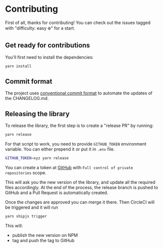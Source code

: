 # Contributing

First of all, thanks for contributing! You can check out the issues tagged with "difficulty: easy ❄️" for a start.

## Get ready for contributions

You'll first need to install the dependencies:

```sh
yarn install
```

## Commit format

The project uses [conventional commit format](https://github.com/angular/angular.js/blob/master/CONTRIBUTING.md) to automate the updates of the CHANGELOG.md.

## Releasing the library

To release the library, the first step is to create a "release PR" by running:

```bash
yarn release
```

For that script to work, you need to provide `GITHUB_TOKEN` environment variable. You can either prepend it or put it in `.env` file.

```bash
GITHUB_TOKEN=xyz yarn release
```

You can create a token at [GitHub](https://github.com/settings/tokens/new) with `Full control of private repositories` scope.

This will ask you the new version of the library, and update all the required files accordingly.
At the end of the process, the release branch is pushed to GitHub and a Pull Request is automatically created.

Once the changes are approved you can merge it there. Then CircleCI will be triggered and it will run

```bash
yarn shipjs trigger
```

This will:

- publish the new version on NPM
- tag and push the tag to GitHub
